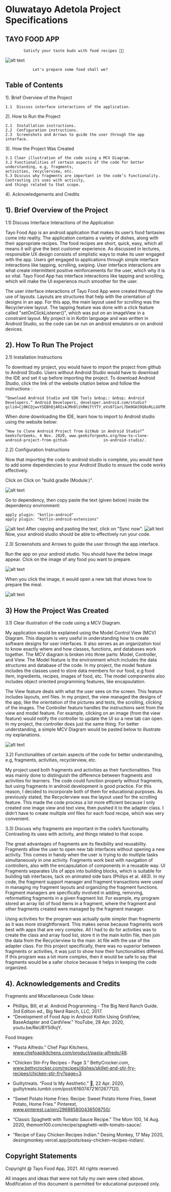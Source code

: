 # Oluwatayo Adetola Project Specifications

## TAYO FOOD APP
			Satisfy your taste buds with food recipes 🥘😋
 ![alt text](https://user-images.githubusercontent.com/13349374/115821792-13eb5d00-a421-11eb-851b-1f9244ccbceb.png)

				Let's prepare some food shall we?
## Table of Contents 


1). Brief Overview of the Project 

    1.1  Discuss interface interactions of the application.

2). How to Run the Project 

    2.1  Installation instructions.
    2.2  Configuration instructions.
    2.3  Screenshots and Arrows to guide the user through the app interface. 

3). How the Project Was Created

	3.1 Clear illustration of the code using a MCV Diagram.
    3.2 Functionalities of certain aspects of the code for better understanding, e.g, fragments, 
    activities, recyclerview, etc.
    5.3 Discuss why fragments are important in the code’s functionality. Contrasting its uses with activity, 
    and things related to that scope.  

4). Acknowledgements and Credits

 
## 1). Brief Overview of the Project  

1.1)   Discuss Interface Interactions of the Application

Tayo Food App is an android application that makes its user’s food fantasies come into reality. The application contains a variety of dishes, along with their appropriate recipes. The food recipes are short, quick, easy, which all means it will give the best customer experience. As discussed in lectures, responsible UX design consists of simplistic ways to make its user engaged with the app. Users get engaged to applications through simple interface interactions like tapping, scrolling, swiping. User interface interactions are what create intermittent positive reinforcements for the user, which why it is so vital. Tayo Food App has interface interactions like tapping and scrolling, which will make the UI experience much smoother for the user. 

The user interface interactions of Tayo Food App were created through the use of layouts. Layouts are structures that help with the orientation of designs in an app. For this app, the main layout used for scrolling was the Recyclerview layout. The tapping feature was done with a click feature called "setOnClickListener()", which was put on an imageView in a constraint layout. My project is in Kotlin language and was written in Android Studio, so the code can be run on android emulators or on android devices.


## 2). How To Run The Project 

2.1)  Installation Instructions

To download my project, you would have to import the project from github to Android Studio. Users without Android Studio would have to download the IDE and set it up before importing the project. To download Android Studio, click the link of the website citation below and follow the instructions : 

    “Download Android Studio and SDK Tools &nbsp;: &nbsp; Android Developers.” Android Developers, developer.android.com/studio?gclid=Cj0KCQjwvYSEBhDjARIsAJMn0lihRWiTtYTY_eVs071arL7Dm9GHJ9Q8sRLLGUTMi3AowNpA_33WrAQaAhPrEALw_wcB&amp;gclsrc=aw.ds. 

When done downloading the IDE, learn how to import to Android studio using the website below:

    “How to Clone Android Project from GitHub in Android Studio?” GeeksforGeeks, 4 Nov. 2020, www.geeksforgeeks.org/how-to-clone-android-project-from-github-               in-android-studio/. 
    
2.2)  Configuration Instructions

Now that importing the code to android studio is complete, you would have to add some dependencies to your Android Studio to ensure the code works effectively.

Click on Click on "build.gradle (Module:)". 

 ![alt text](https://user-images.githubusercontent.com/13349374/115820165-ebae2f00-a41d-11eb-8617-fffc7912e657.png)

Go to dependency, then copy paste the text (given below) inside the dependency environment:

    apply plugin: "kotlin-android"
    apply plugin: "kotlin-android-extensions"
 ![alt text](https://user-images.githubusercontent.com/13349374/115820171-eea91f80-a41d-11eb-96fc-2e97aa8b5a9b.png)
After copying and pasting the text, click on "Sync now". 
 ![alt text](https://user-images.githubusercontent.com/13349374/115820175-f10b7980-a41d-11eb-8017-ab90f5d82ebf.png)
 Now, your android studio should be able to effectively run your code. 


2.3)  Screenshots and Arrows to guide the user through the app interface. 

 Run the app on your android studio. You should have the below image appear. Click on the image of any food you want to prepare.
 
![alt text](https://user-images.githubusercontent.com/13349374/115822035-7e040200-a421-11eb-9ae5-9e975a6a8636.png)
 
When you click the image, it would open a new tab that shows how to prepare the meal. 

![alt text](https://user-images.githubusercontent.com/13349374/115821828-206fb580-a421-11eb-9381-341184b35112.png)

## 3) How the Project Was Created

3.1)    Clear illustration of the code using a MCV Diagram.

My application would be explained using the Model Control View (MCV) Diagram. This diagram is very useful in understanding how to create software designs for user interfaces. It also serves as an organization tool to know exactly where and how classes, functions, and databases work together. The MCV diagram is broken into three parts: Model, Controller, and View. The Model feature is the environment which includes the data structures and database of the code. In my project, the model feature includes the classes used to store data members for our food, e.g food item, ingredients, recipes, images of food, etc. The model componentis also includes object oriented programming features, like encapsulation. 

The View feature deals with what the user sees on the screen. This feature includes layouts, xml files. In my project, the view managed the designs of the app, like the orientation of the pictures and texts, the scrolling, clicking of the images. The Controller feature handles the instructions sent from the view and model feature. For example, clicking on an image (from the view feature) would notify the controller to update the UI so a new tab can open. In my project, the controller does just the same thing. For better understanding, a simple MCV Diagram would be pasted below to illustrate my explanations. 

![alt text](https://user-images.githubusercontent.com/13349374/115819958-85291100-a41d-11eb-80d3-52fce66204fd.png)

3.2)    Functionalities of certain aspects of the code for better understanding, e.g, fragments, activities, recyclerview, etc.

My project used both fragments and activities as their functionalities. This was mainly done to distinguish the difference between fragments and activities for learners. The code could function properly without fragments, but using fragments in android development is good practice. For this reason, I decided to incorporate both of them for educational purposes. As previously stated, the Recyclerview was the layout used for the scrolling feature. This made the code process a lot more efficient because I only created one image view and text view, then pushed it to the adapter class. I didn’t have to create multiple xml files for each food recipe, which was very convenient.  

3.3)    Discuss why fragments are important in the code’s functionality. Contrasting its uses with activity, and things related to that scope. 

The great advantages of fragments are its flexibility and reusability. Fragments allow the user to open new tab interfaces without opening a new activity. This comes in handy when the user is trying to do multiple tasks simultaneously in one activity. Fragments work best with navigation of controllers, also with the  encapsulation of components in a reusable way. UI Fragments separates UIs of apps into building blocks, which is suitable for building tab interfaces, tack on animated side bars (Philips et al. 483). In my code, the fragment support manager and fragment transactions were used in managing my fragment layouts and organizing the fragment functions. Fragment managers are specifically involved in adding, removing, reformatting fragments in a given fragment list. For example, my program stored an array list of food items in a fragment, where the fragment and other fragments created were managed by the fragment manager. 

Using activities for the program was actually quite simpler than fragments as it was more straightforward. This makes sense because fragments work best with apps that are very complex. All I had to do for activities was to create the class and array food list, store it in the main kotlin file, then join the data from the Recyclerview to the main .kt file with the use of the adapter class. For this project specifically, there was no superior between fragments or activities, it was just to show how their functionalities differed. If this program was a lot more complex, then it would be safe to say that fragments would be a safer choice because it helps in keeping the code organized. 



## 4).    Acknowledgements and Credits 
Fragments and Miscellanoeus Code Ideas:

- Phillips, Bill, et al. Android Programming - The Big Nerd Ranch Guide. 3rd Edition ed., Big Nerd Ranch, LLC, 2017. 
- “Development of Food App in Android Kotlin Using GridView, BaseAdapter and CardView.” YouTube, 28 Apr. 2020, youtu.be/ReUBY5i9ojY. 


Food Images:

- “Pasta Alfredo.” Chef Papi Kitchens, www.chefpapikitchens.com/product/pasta-alfredo/48. 

- “Chicken Stir-Fry Recipes - Page 3.” BettyCrocker.com, www.bettycrocker.com/recipes/dishes/skillet-and-stir-fry-recipes/chicken-stir-fry?page=3. 

- Guiltytreats. “Food Is My Aesthetic.” 🍦, 22 Apr. 2020, guiltytreats.tumblr.com/post/616074721612677120. 

- “Sweet Potato Home Fries: Recipe: Sweet Potato Home Fries, Sweet Potato, Home Fries.” Pinterest, www.pinterest.ca/pin/296885800436508750/. 

- “Classic Spaghetti with Tomato Sauce Recipe.” The Mom 100, 14 Aug. 2020, themom100.com/recipe/spaghetti-with-tomato-sauce/. 

- “Recipe of Easy Chicken Recipes Indian.” Desing Monkey, 17 May 2020, desingmonkey.vercel.app/posts/easy-chicken-recipes-indian/. 

## Copyright Statements

Copyright @ Tayo Food App, 2021. All rights reserved.

All images and ideas that were not fully my own were cited above.
Modification of this document is permitted for educational purposed only. 
